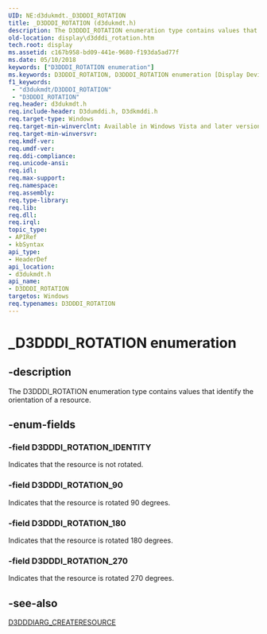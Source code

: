 ```yaml
---
UID: NE:d3dukmdt._D3DDDI_ROTATION
title: _D3DDDI_ROTATION (d3dukmdt.h)
description: The D3DDDI_ROTATION enumeration type contains values that identify the orientation of a resource.
old-location: display\d3dddi_rotation.htm
tech.root: display
ms.assetid: c167b958-bd09-441e-9680-f193da5ad77f
ms.date: 05/10/2018
keywords: ["D3DDDI_ROTATION enumeration"]
ms.keywords: D3DDDI_ROTATION, D3DDDI_ROTATION enumeration [Display Devices], D3DDDI_ROTATION_180, D3DDDI_ROTATION_270, D3DDDI_ROTATION_90, D3DDDI_ROTATION_IDENTITY, D3D_other_Structs_0f55b4dd-2156-4590-a2c7-1daebcc16ba3.xml, _D3DDDI_ROTATION, d3dukmdt/D3DDDI_ROTATION, d3dukmdt/D3DDDI_ROTATION_180, d3dukmdt/D3DDDI_ROTATION_270, d3dukmdt/D3DDDI_ROTATION_90, d3dukmdt/D3DDDI_ROTATION_IDENTITY, display.d3dddi_rotation
f1_keywords:
 - "d3dukmdt/D3DDDI_ROTATION"
 - "D3DDDI_ROTATION"
req.header: d3dukmdt.h
req.include-header: D3dumddi.h, D3dkmddi.h
req.target-type: Windows
req.target-min-winverclnt: Available in Windows Vista and later versions of the Windows operating systems.
req.target-min-winversvr: 
req.kmdf-ver: 
req.umdf-ver: 
req.ddi-compliance: 
req.unicode-ansi: 
req.idl: 
req.max-support: 
req.namespace: 
req.assembly: 
req.type-library: 
req.lib: 
req.dll: 
req.irql: 
topic_type:
- APIRef
- kbSyntax
api_type:
- HeaderDef
api_location:
- d3dukmdt.h
api_name:
- D3DDDI_ROTATION
targetos: Windows
req.typenames: D3DDDI_ROTATION
---
```


# _D3DDDI_ROTATION enumeration


## -description


The D3DDDI_ROTATION enumeration type contains values that identify the orientation of a resource.


## -enum-fields




### -field D3DDDI_ROTATION_IDENTITY

Indicates that the resource is not rotated. 


### -field D3DDDI_ROTATION_90

Indicates that the resource is rotated 90 degrees. 


### -field D3DDDI_ROTATION_180

Indicates that the resource is rotated 180 degrees. 


### -field D3DDDI_ROTATION_270

Indicates that the resource is rotated 270 degrees. 


## -see-also




<a href="https://docs.microsoft.com/windows-hardware/drivers/ddi/d3dukmdt/ns-d3dukmdt-_d3dddiarg_createresource">D3DDDIARG_CREATERESOURCE</a>
 

 

